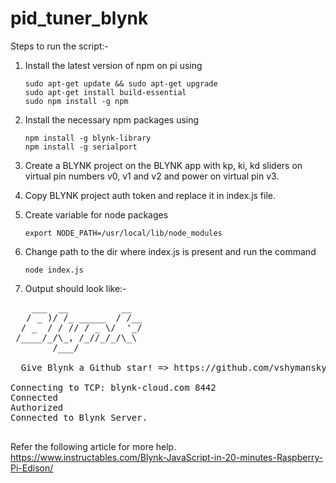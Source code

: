 # pid_tuner_blynk

Steps to run the script:-

1. Install the latest version of npm on pi using

    `sudo apt-get update && sudo apt-get upgrade`  
    `sudo apt-get install build-essential`  
    `sudo npm install -g npm`

2. Install the necessary npm packages using

    `npm install -g blynk-library`  
    `npm install -g serialport`  

3. Create a BLYNK project on the BLYNK app with kp, ki, kd sliders on virtual pin numbers v0, v1 and v2 and power on virtual pin v3.

4. Copy BLYNK project auth token and replace it in index.js file.

5. Create variable for node packages

    `export NODE_PATH=/usr/local/lib/node_modules`

6. Change path to the dir where index.js is present and run the command

    `node index.js`

7. Output should look like:-    
                                                                                                                           
<pre>
    ___  __          __
   / _ )/ /_ _____  / /__
  / _  / / // / _ \/  '_/
 /____/_/\_, /_//_/_/\_\
        /___/

  Give Blynk a Github star! => https://github.com/vshymanskyy/blynk-library-js

Connecting to TCP: blynk-cloud.com 8442
Connected
Authorized
Connected to Blynk Server.

</pre>

Refer the following article for more help.  
https://www.instructables.com/Blynk-JavaScript-in-20-minutes-Raspberry-Pi-Edison/
